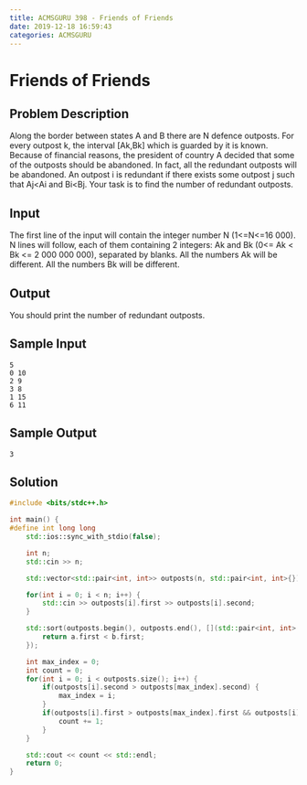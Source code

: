 ```yaml
---
title: ACMSGURU 398 - Friends of Friends
date: 2019-12-18 16:59:43
categories: ACMSGURU
---
```

# Friends of Friends

<!--more-->

## Problem Description

Along the border between states A and B there are N defence outposts. For every outpost k, the interval [Ak,Bk] which is guarded by it is known. Because of financial reasons, the president of country A decided that some of the outposts should be abandoned. In fact, all the redundant outposts will be abandoned. An outpost i is redundant if there exists some outpost j such that Aj<Ai and Bi<Bj. Your task is to find the number of redundant outposts.

## Input

The first line of the input will contain the integer number N (1<=N<=16 000). N lines will follow, each of them containing 2 integers: Ak and Bk (0<= Ak < Bk <= 2 000 000 000), separated by blanks. All the numbers Ak will be different. All the numbers Bk will be different.


## Output

You should print the number of redundant outposts.

## Sample Input

```
5
0 10
2 9
3 8
1 15
6 11
```

## Sample Output

```
3
```

## Solution

```cpp
#include <bits/stdc++.h>

int main() {
#define int long long
    std::ios::sync_with_stdio(false);

    int n;
    std::cin >> n;

    std::vector<std::pair<int, int>> outposts(n, std::pair<int, int>{});

    for(int i = 0; i < n; i++) {
        std::cin >> outposts[i].first >> outposts[i].second;
    }

    std::sort(outposts.begin(), outposts.end(), [](std::pair<int, int> a, std::pair<int, int> b) {
        return a.first < b.first;
    });

    int max_index = 0;
    int count = 0;
    for(int i = 0; i < outposts.size(); i++) {
        if(outposts[i].second > outposts[max_index].second) {
            max_index = i;
        }
        if(outposts[i].first > outposts[max_index].first && outposts[i].second < outposts[max_index].second) {
            count += 1;
        }
    }

    std::cout << count << std::endl;
    return 0;
}
```
